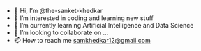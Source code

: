 - 👋 Hi, I’m @the-sanket-khedkar
- 👀 I’m interested in coding and learning new stuff 
- 🌱 I’m currently learning Artificial Intelligence and Data Science
- 💞️ I’m looking to collaborate on ...
- 📫 How to reach me samkhedkar12@gmail.com

<!---
the-sanket-khedkar/the-sanket-khedkar is a ✨ special ✨ repository because its `README.md` (this file) appears on your GitHub profile.
You can click the Preview link to take a look at your changes.
--->
